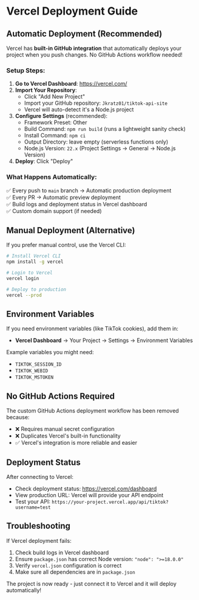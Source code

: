 # Vercel Deployment Guide

## Automatic Deployment (Recommended)

Vercel has **built-in GitHub integration** that automatically deploys your project when you push changes. No GitHub Actions workflow needed!

### Setup Steps:

1. **Go to Vercel Dashboard**: https://vercel.com/
2. **Import Your Repository**:
   - Click "Add New Project"
   - Import your GitHub repository: `Jkratz01/tiktok-api-site`
   - Vercel will auto-detect it's a Node.js project
3. **Configure Settings** (recommended):
   - Framework Preset: Other
   - Build Command: `npm run build` (runs a lightweight sanity check)
   - Install Command: `npm ci`
   - Output Directory: leave empty (serverless functions only)
   - Node.js Version: `22.x` (Project Settings → General → Node.js Version)
4. **Deploy**: Click "Deploy"

### What Happens Automatically:

✅ Every push to `main` branch → Automatic production deployment  
✅ Every PR → Automatic preview deployment  
✅ Build logs and deployment status in Vercel dashboard  
✅ Custom domain support (if needed)  

## Manual Deployment (Alternative)

If you prefer manual control, use the Vercel CLI:

```bash
# Install Vercel CLI
npm install -g vercel

# Login to Vercel
vercel login

# Deploy to production
vercel --prod
```

## Environment Variables

If you need environment variables (like TikTok cookies), add them in:
- **Vercel Dashboard** → Your Project → Settings → Environment Variables

Example variables you might need:
- `TIKTOK_SESSION_ID`
- `TIKTOK_WEBID`
- `TIKTOK_MSTOKEN`

## No GitHub Actions Required

The custom GitHub Actions deployment workflow has been removed because:
- ❌ Requires manual secret configuration
- ❌ Duplicates Vercel's built-in functionality
- ✅ Vercel's integration is more reliable and easier

## Deployment Status

After connecting to Vercel:
- Check deployment status: https://vercel.com/dashboard
- View production URL: Vercel will provide your API endpoint
- Test your API: `https://your-project.vercel.app/api/tiktok?username=test`

## Troubleshooting

If Vercel deployment fails:
1. Check build logs in Vercel dashboard
2. Ensure `package.json` has correct Node version: `"node": ">=18.0.0"`
3. Verify `vercel.json` configuration is correct
4. Make sure all dependencies are in `package.json`

The project is now ready - just connect it to Vercel and it will deploy automatically!

